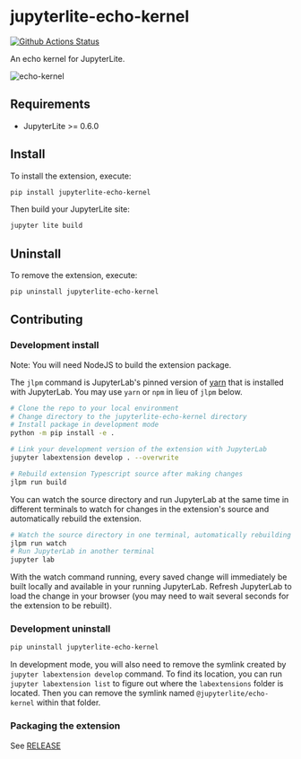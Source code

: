 # jupyterlite-echo-kernel

[![Github Actions Status](https://github.com/jupyterlite/echo-kernel/workflows/Build/badge.svg)](https://github.com/jupyterlite/echo-kernel/actions/workflows/build.yml)

An echo kernel for JupyterLite.

![echo-kernel](https://user-images.githubusercontent.com/591645/135660177-13f909fb-b63b-4bc9-9bf3-e2b6c37ee015.gif)

## Requirements

- JupyterLite >= 0.6.0

## Install

To install the extension, execute:

```bash
pip install jupyterlite-echo-kernel
```

Then build your JupyterLite site:

```bash
jupyter lite build
```

## Uninstall

To remove the extension, execute:

```bash
pip uninstall jupyterlite-echo-kernel
```

## Contributing

### Development install

Note: You will need NodeJS to build the extension package.

The `jlpm` command is JupyterLab's pinned version of
[yarn](https://yarnpkg.com/) that is installed with JupyterLab. You may use
`yarn` or `npm` in lieu of `jlpm` below.

```bash
# Clone the repo to your local environment
# Change directory to the jupyterlite-echo-kernel directory
# Install package in development mode
python -m pip install -e .

# Link your development version of the extension with JupyterLab
jupyter labextension develop . --overwrite

# Rebuild extension Typescript source after making changes
jlpm run build
```

You can watch the source directory and run JupyterLab at the same time in different terminals to watch for changes in the extension's source and automatically rebuild the extension.

```bash
# Watch the source directory in one terminal, automatically rebuilding when needed
jlpm run watch
# Run JupyterLab in another terminal
jupyter lab
```

With the watch command running, every saved change will immediately be built locally and available in your running JupyterLab. Refresh JupyterLab to load the change in your browser (you may need to wait several seconds for the extension to be rebuilt).

### Development uninstall

```bash
pip uninstall jupyterlite-echo-kernel
```

In development mode, you will also need to remove the symlink created by `jupyter labextension develop`
command. To find its location, you can run `jupyter labextension list` to figure out where the `labextensions`
folder is located. Then you can remove the symlink named `@jupyterlite/echo-kernel` within that folder.

### Packaging the extension

See [RELEASE](RELEASE.md)
